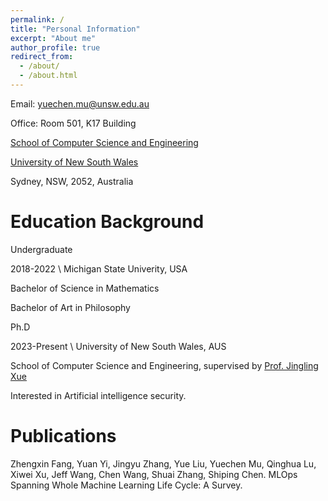 ```yaml
---
permalink: /
title: "Personal Information"
excerpt: "About me"
author_profile: true
redirect_from: 
  - /about/
  - /about.html
---
```


Email: yuechen.mu@unsw.edu.au

Office: Room 501, K17 Building

[School of Computer Science and Engineering](https://www.unsw.edu.au/engineering/our-schools/computer-science-and-engineering)

[University of New South Wales](https://www.unsw.edu.au/)

Sydney, NSW, 2052, Australia

Education Background
======
Undergraduate

2018-2022         \ Michigan State Univerity, USA

Bachelor of Science in Mathematics

Bachelor of Art in Philosophy


Ph.D

2023-Present         \ University of New South Wales, AUS

School of Computer Science and Engineering, supervised by [Prof. Jingling Xue](https://www.cse.unsw.edu.au/~jingling/)

Interested in Artificial intelligence security.

Publications
======

Zhengxin Fang, Yuan Yi, Jingyu Zhang, Yue Liu, Yuechen Mu, Qinghua Lu, Xiwei Xu, Jeff Wang, Chen Wang, Shuai Zhang, Shiping Chen. MLOps Spanning Whole Machine Learning Life Cycle: A Survey.


